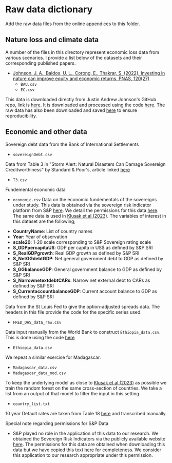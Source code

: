 # Raw data dictionary

Add the raw data files from the online appendices to this folder. 

## Nature loss and climate data

A number of the files in this directory represent economic loss data from various scenarios. I provide a list below of the datasets and their corresponding published papers.

* [Johnson, J. A., Baldos, U. L., Corong, E., Thakrar, S. (2022). Investing in nature can improve equity and economic returns. PNAS, 120(27)](https://www.pnas.org/doi/10.1073/pnas.2220401120#supplementary-materials)
    - `BAU.csv` 
    - `EC.csv` 

This data is downloaded directly from Justin Andrew Johnson's GitHub repo, link is [here](https://github.com/jandrewjohnson/gtap_invest/blob/0.9.1/gtap_invest/gtap_aez/PNAS-Sep22-Oct28aedits/results/res/GDPR.csv). It is downloaded and processed using the code [here](../src/get_GDP_data.r). The raw data has also been downloaded and saved [here](./GDPR.csv) to ensure reproducibility.

## Economic and other data

Sovereign debt data from the Bank of International Settlements
<!-- - `corporateDebt.csv` -->
- `sovereignDebt.csv`

Data from Table 3 in "Storm Alert: Natural Disasters Can Damage Sovereign Creditworthiness" by Standard & Poor's, article linked [here](https://www.spglobal.com/ratings/en/research/articles/150910-storm-alert-natural-disasters-can-damage-sovereign-creditworthiness-9327571)
- `T3.csv`

Fundemental economic data
- `economic.csv`
Data on the economic fundementals of the sovereigns under study. This data is obtained via the sovereign risk indicator platform from S&P [here](https://disclosure.spglobal.com/sri/). We detail the permissions for this data [here](s&p_permission.md). The same data is used in [Klusak et al (2023)](https://pubsonline.informs.org/doi/abs/10.1287/mnsc.2023.4869). The variables of interest in this dataset are the following;
* **CountryName**: List of country names
* **Year**: Year of observation
* **scale20**: 1-20 scale corresponding to S&P Sovereign rating scale
* **S_GDPpercapitaUS**: GDP per capita in US$ as defined by S&P SRI
* **S_RealGDPgrowth**: Real GDP growth as defined by S&P SRI
* **S_NetGGdebtGDP**: Net general government debt to GDP as defined by S&P SRI
* **S_GGbalanceGDP**: General government balance to GDP as defined by S&P SRI
* **S_NarrownetextdebtCARs**: Narrow net external debt to CARs as defined by S&P SRI
* **S_CurrentaccountbalanceGDP**: Current account balance to GDP as defined by S&P SRI

Data from the St Louis Fed to give the option-adjusted spreads data. The headers in this file provide the code for the specific series used. 
-  `FRED_OAS_data_raw.csv`

Data input manually from the World Bank to construct `Ethiopia_data.csv`. This is done using the code [here](../src/clean_raw_data_1.r)
-   `Ethiopia_data.csv`

We repeat a similar exercise for Madagascar. 
-   `Madagascar_data.csv`
-   `Madagascar_data_mod.csv`

To keep the underlying model as close to [Klusak et al (2023)](https://pubsonline.informs.org/doi/abs/10.1287/mnsc.2023.4869) as possible we train the random forest on the same cross-section of countries. We take a list from an output of that model to filter the input in this setting.
-   `country_list.txt`

10 year Default rates are taken from Table 18 [here](https://www.spglobal.com/ratings/en/research/articles/220504-default-transition-and-recovery-2021-annual-global-sovereign-default-and-rating-transition-study-12350530) and transcribed manually.
  

Special note regarding permissions for S&P Data
- S&P played no role in the application of this data to our research. We obtained the Sovereign Risk Indicators via the publicly available website [here](https://disclosure.spglobal.com/sri/). The permissions for this data are obtained when downloading this data but we have copied this text [here](s&p_permission.md) for completeness. We consider this application to our research appropriate under this permission. 
